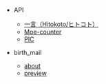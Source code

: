 <!-- * 开始 -->

  <!-- * [开始](start.md) -->
  <!-- * [多页文档](zh-cn/more-pages.md) -->
  <!-- * [定制导航栏](zh-cn/custom-navbar.md) -->
  <!-- * [封面](zh-cn/cover.md) -->

* API

  * [一言（Hitokoto/ヒトコト）](hitokoto.md)
  * [Moe-counter](moe_count.md)
  * [PIC](pic.md)
  <!-- * [开发插件](zh-cn/write-a-plugin.md) -->
  <!-- * [Markdown 配置](zh-cn/markdown.md) -->
  <!-- * [代码高亮](zh-cn/language-highlight.md) -->

* birth_mail

  * [about](birth_mail.md)
  * [preview](mail_preview.md)
<!-- * [Awesome docsify](zh-cn/awesome.md) -->
<!-- * [Changelog](zh-cn/changelog.md) -->